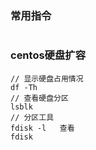 ### 常用指令
```

```
### centos硬盘扩容
```
// 显示硬盘占用情况
df -Th 
// 查看硬盘分区
lsblk
// 分区工具
fdisk -l   查看     
fdisk 
```
